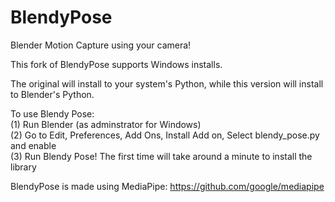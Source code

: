 # BlendyPose
Blender Motion Capture using your camera!

This fork of BlendyPose supports Windows installs. 

The original will install to your system's Python, while this version will install to Blender's Python.

To use Blendy Pose: <br>
(1) Run Blender (as adminstrator for Windows) <br>
(2) Go to Edit, Preferences, Add Ons, Install Add on, Select blendy_pose.py and enable <br>
(3) Run Blendy Pose! The first time will take around a minute to install the library <br>

BlendyPose is made using MediaPipe: https://github.com/google/mediapipe
